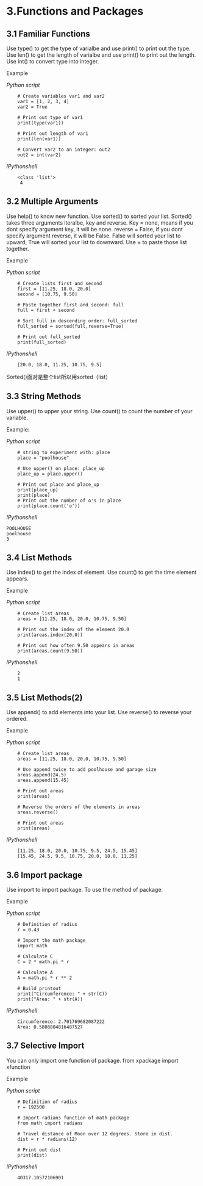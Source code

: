 3.Functions and Packages
===

3.1 Familiar Functions
---

Use type() to get the type of varialbe and use print() to print out the type.
Use len() to get the length of varialbe and use print() to print out the length.
Use int() to convert type into integer.

Example

*Python script*

        # Create variables var1 and var2
        var1 = [1, 2, 3, 4]
        var2 = True

        # Print out type of var1
        print(type(var1))

        # Print out length of var1
        print(len(var1))

        # Convert var2 to an integer: out2
        out2 = int(var2)

*IPythonshell*

        <class 'list'>
         4
         

3.2 Multiple Arguments
---

Use help() to know new function.
Use sorted() to sorted your list.
Sorted() takes three arguments iteralbe, key and reverse.
Key = none, means if you dont specify argument key, it will be none.
reverse = False, if you dont specify argument reverse, it will be False. False will sorted your list to upward, True will sorted your list to downward.
Use + to paste those list together.

Example

*Python script*

        # Create lists first and second
        first = [11.25, 18.0, 20.0]
        second = [10.75, 9.50]

        # Paste together first and second: full
        full = first + second

        # Sort full in descending order: full_sorted
        full_sorted = sorted(full,reverse=True)

        # Print out full_sorted
        print(full_sorted)
        
*IPythonshell*

        [20.0, 18.0, 11.25, 10.75, 9.5]
        
Sorted()面对是整个list所以用sorted（list）

3.3 String Methods
---

Use upper() to upper your string.
Use count() to count the number of your variable.

Example:

*Python script*

        # string to experiment with: place
        place = "poolhouse"

        # Use upper() on place: place_up
        place_up = place.upper()

        # Print out place and place_up
        print(place_up)
        print(place)
        # Print out the number of o's in place
        print(place.count('o'))
        
*IPythonshell*

    POOLHOUSE
    poolhouse
    3

3.4 List Methods
---

Use index() to get the index of element.
Use count() to get the time element appears.

Example

*Python script*

        # Create list areas
        areas = [11.25, 18.0, 20.0, 10.75, 9.50]

        # Print out the index of the element 20.0
        print(areas.index(20.0))

        # Print out how often 9.50 appears in areas
        print(areas.count(9.50))

*IPythonshell*

        2
        1
        
3.5 List Methods(2)
---

Use append() to add elements into your list.
Use reverse() to reverse your ordered.

Example

*Python script*

        # Create list areas
        areas = [11.25, 18.0, 20.0, 10.75, 9.50]

        # Use append twice to add poolhouse and garage size
        areas.append(24.5)
        areas.append(15.45)

        # Print out areas
        print(areas)

        # Reverse the orders of the elements in areas
        areas.reverse()

        # Print out areas
        print(areas)

*IPythonshell*

        [11.25, 18.0, 20.0, 10.75, 9.5, 24.5, 15.45]
        [15.45, 24.5, 9.5, 10.75, 20.0, 18.0, 11.25]

3.6 Import package
---

Use import to import package.
To use the method of package.

Example

*Python script*

        # Definition of radius
        r = 0.43

        # Import the math package
        import math

        # Calculate C
        C = 2 * math.pi * r

        # Calculate A
        A = math.pi * r ** 2

        # Build printout
        print("Circumference: " + str(C))
        print("Area: " + str(A))
        
*IPythonshell*

        Circumference: 2.701769682087222
        Area: 0.5808804816487527
        
3.7 Selective Import
---

You can only import one function of package.
from xpackage import xfunction

Example

*Python script*

        # Definition of radius
        r = 192500

        # Import radians function of math package
        from math import radians

        # Travel distance of Moon over 12 degrees. Store in dist.
        dist = r * radians(12)

        # Print out dist
        print(dist)
        
*IPythonshell*

        40317.10572106901
        

